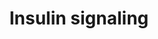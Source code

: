 ---
annotations:
- id: PW:0000143
  parent: regulatory pathway
  type: Pathway Ontology
  value: insulin signaling pathway
authors:
- M.Patti
- MaintBot
- Thomas
- Andra
- Khanspers
- Mkutmon
- MartijnVanIersel
- Eduati
- AlexanderPico
- Ycc86829
- Eweitz
citedin:
- link: PMC7925531
  title: Identification of candidate genes and pathways in retinopathy of prematurity
    by whole exome sequencing of preterm infants enriched in phenotypic extremes (2021)
- link: PMC6309236
  title: Biological Pathways Leading From ANGPTL8 to Diabetes Mellitus–A Co-expression
    Network Based Analysis (2018)
- link: PMC5884486
  title: 'From SNPs to pathways: Biological interpretation of type 2 diabetes (T2DM)
    genome wide association study (GWAS) results (2018)'
description: Insulin signaling influences energy metabolism as well as growth. The
  presence of insulin signals the fed state, and this signal is passed via the AKT
  branch, which leads to the uptake of glucose from the blood. Other branches of the
  signal cascade lead to cell growth and differentiation.   Proteins on this pathway
  have targeted assays available via the [https://assays.cancer.gov/available_assays?wp_id=WP481
  CPTAC Assay Portal]
last-edited: 2021-12-16
ndex: 649ca25f-8b60-11eb-9e72-0ac135e8bacf
organisms:
- Homo sapiens
redirect_from:
- /index.php/Pathway:WP481
- /instance/WP481
- /instance/WP481_r120562
revision: r120562
schema-jsonld:
- '@context': https://schema.org/
  '@id': https://wikipathways.github.io/pathways/WP481.html
  '@type': Dataset
  creator:
    '@type': Organization
    name: WikiPathways
  description: Insulin signaling influences energy metabolism as well as growth. The
    presence of insulin signals the fed state, and this signal is passed via the AKT
    branch, which leads to the uptake of glucose from the blood. Other branches of
    the signal cascade lead to cell growth and differentiation.   Proteins on this
    pathway have targeted assays available via the [https://assays.cancer.gov/available_assays?wp_id=WP481
    CPTAC Assay Portal]
  keywords:
  - AKT1
  - AKT2
  - APS
  - ARF1
  - ARF6
  - CAP1
  - CBL
  - CBLB
  - CBLC
  - CRK
  - EGR1
  - EHD1
  - EHD2
  - EIF4E
  - EIF4EBP1
  - ELK1
  - ENPP1
  - FLOT1
  - FLOT2
  - FOS
  - FOXO1A
  - FOXO3A
  - FRAP1
  - GAB1
  - GRB10
  - GRB14
  - GRB2
  - GSK3A
  - GSK3B
  - GYG
  - GYS1
  - GYS2
  - HRAS
  - IGF1R
  - IKBKB
  - INPP4A
  - INPPL1
  - INSR
  - IRS1
  - IRS1/2
  - IRS2
  - IRS4
  - JUN
  - KIF3A
  - KIF5B
  - LIPE
  - MAP2K1
  - MAP2K2
  - MAP2K3
  - MAP2K4
  - MAP2K5
  - MAP2K6
  - MAP2K7
  - MAP3K1
  - MAP3K10
  - MAP3K11
  - MAP3K12
  - MAP3K13
  - MAP3K14
  - MAP3K2
  - MAP3K3
  - MAP3K4
  - MAP3K5
  - MAP3K6
  - MAP3K7
  - MAP3K8
  - MAP3K9
  - MAP4K1
  - MAP4K2
  - MAP4K3
  - MAP4K4
  - MAP4K5
  - MAPK1
  - MAPK10
  - MAPK11
  - MAPK12
  - MAPK13
  - MAPK14
  - MAPK3
  - MAPK4
  - MAPK6
  - MAPK7
  - MAPK8
  - MAPK9
  - MINK1
  - MYO1C
  - PDPK1
  - PFKL
  - PFKM
  - PIK3
  - PIK3C2A
  - PIK3C2G
  - PIK3C3
  - PIK3CA
  - PIK3CB
  - PIK3CD
  - PIK3CG
  - PIK3R1
  - PIK3R2
  - PIK3R3
  - PIK3R4
  - PPP1R3A
  - PRKAA1
  - PRKAA2
  - PRKCA
  - PRKCB1
  - PRKCD
  - PRKCH
  - PRKCI
  - PRKCQ
  - PRKCZ
  - PSCD3
  - PTEN
  - PTP
  - PTPN1
  - PTPN11
  - PTPRF
  - RAB4A
  - RAC1
  - RAC2
  - RAF1
  - RAPGEF1
  - RHEB
  - RHOJ
  - RHOQ
  - RPS6KA1
  - RPS6KA2
  - RPS6KA3
  - RPS6KA4
  - RPS6KA5
  - RPS6KA6
  - RPS6KB1
  - RPS6KB2
  - RRAD
  - SGK
  - SGK2
  - SGKL
  - SHC1
  - SHC2
  - SHC3
  - SLC2A1
  - SLC2A4
  - SNAP23
  - SNAP25
  - SNX26
  - SOCS1
  - SOCS3
  - SORBS1
  - SOS1
  - SOS2
  - SRF
  - STX4A
  - STXBP1
  - STXBP2
  - STXBP3
  - STXBP4
  - TBC1D4
  - TRIB3
  - TSC1
  - TSC2
  - VAMP2
  - XBP1
  license: CC0
  name: Insulin signaling
seo: CreativeWork
title: Insulin signaling
wpid: WP481
---